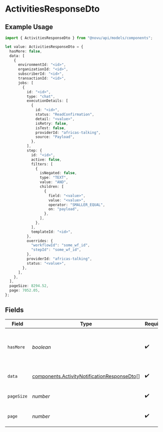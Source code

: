 # ActivitiesResponseDto

## Example Usage

```typescript
import { ActivitiesResponseDto } from "@novu/api/models/components";

let value: ActivitiesResponseDto = {
  hasMore: false,
  data: [
    {
      environmentId: "<id>",
      organizationId: "<id>",
      subscriberId: "<id>",
      transactionId: "<id>",
      jobs: [
        {
          id: "<id>",
          type: "chat",
          executionDetails: [
            {
              id: "<id>",
              status: "ReadConfirmation",
              detail: "<value>",
              isRetry: false,
              isTest: false,
              providerId: "africas-talking",
              source: "Payload",
            },
          ],
          step: {
            id: "<id>",
            active: false,
            filters: [
              {
                isNegated: false,
                type: "TEXT",
                value: "AND",
                children: [
                  {
                    field: "<value>",
                    value: "<value>",
                    operator: "SMALLER_EQUAL",
                    on: "payload",
                  },
                ],
              },
            ],
            templateId: "<id>",
          },
          overrides: {
            "workflowId": "some_wf_id",
            "stepId": "some_wf_id",
          },
          providerId: "africas-talking",
          status: "<value>",
        },
      ],
    },
  ],
  pageSize: 8294.52,
  page: 7052.05,
};
```

## Fields

| Field                                                                                                      | Type                                                                                                       | Required                                                                                                   | Description                                                                                                |
| ---------------------------------------------------------------------------------------------------------- | ---------------------------------------------------------------------------------------------------------- | ---------------------------------------------------------------------------------------------------------- | ---------------------------------------------------------------------------------------------------------- |
| `hasMore`                                                                                                  | *boolean*                                                                                                  | :heavy_check_mark:                                                                                         | Indicates if there are more activities in the result set                                                   |
| `data`                                                                                                     | [components.ActivityNotificationResponseDto](../../models/components/activitynotificationresponsedto.md)[] | :heavy_check_mark:                                                                                         | Array of activity notifications                                                                            |
| `pageSize`                                                                                                 | *number*                                                                                                   | :heavy_check_mark:                                                                                         | Page size of the activities                                                                                |
| `page`                                                                                                     | *number*                                                                                                   | :heavy_check_mark:                                                                                         | Current page of the activities                                                                             |